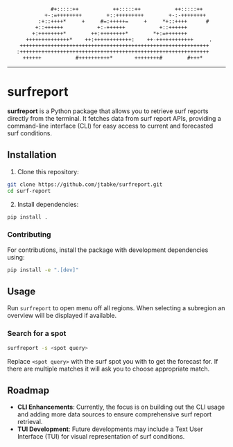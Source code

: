                   #+:::::++           ++:::::++           ++:::::++
                +-:=++++++++        +::+++++++++        +-:-++++++++
              :+::++++*     +     #=:+++++=     +     *+::++++      #
             +::++++++           +:-++++++           +::++++++
            +:++++++++*        ++:++++++++*        *+:=+++++++
          ++++++++++++++*    ++:++++++++++++:    ++-++++++++++++     .
        +++++++++++++++++++++++++++++++++++++++++++++++++++++++++++++
       :+++++++++++++++++++++++++++++++++++++++++++++++++++++++++++++
         ++++++           #++++++++++*       ++++++++#        #+++*

---

# surfreport

**surfreport** is a Python package that allows you to retrieve surf reports directly from the terminal. It fetches data from surf report APIs, providing a command-line interface (CLI) for easy access to current and forecasted surf conditions.

## Installation

1. Clone this repository:

```sh
git clone https://github.com/jtabke/surfreport.git
cd surf-report
```

2. Install dependencies:

```sh
pip install .
```

### Contributing

For contributions, install the package with development dependencies using:

```sh
pip install -e ".[dev]"
```

## Usage

Run `surfreport` to open menu off all regions. When selecting a subregion an overview will be displayed if available.

### Search for a spot

```sh
surfreport -s <spot query>
```

Replace `<spot query>` with the surf spot you with to get the forecast for. If there are multiple matches it will ask you to choose appropriate match.

## Roadmap

- **CLI Enhancements**: Currently, the focus is on building out the CLI usage and adding more data sources to ensure comprehensive surf report retrieval.
- **TUI Development**: Future developments may include a Text User Interface (TUI) for visual representation of surf conditions.
